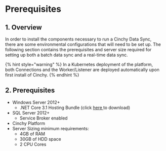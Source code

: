 # Prerequisites

## 1. Overview

In order to install the components necessary to run a Cinchy Data Sync, there are some environmental configurations that will need to be set up. The following section contains the prerequisites and server size required for setting up both a batch data sync and a real-time data sync.

{% hint style="warning" %}
In a Kubernetes deployment of the platform, both Connections and the Worker/Listener are deployed automatically upon first install of Cinchy.&#x20;
{% endhint %}

## **2. Prerequisites**

* Windows Server 2012+
  * .NET Core 3.1 Hosting Bundle (click [here ](https://dotnet.microsoft.com/download/dotnet-core/2.1)to download)
* SQL Server 2012+
  * Service Broker enabled
* Cinchy Platform
* Server Sizing minimum requirements:
  * 4GB of RAM
  * 30GB of HDD space
  * 2 CPU Cores
